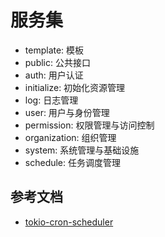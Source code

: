 # 服务集

- template: 模板
- public: 公共接口
- auth: 用户认证
- initialize: 初始化资源管理
- log: 日志管理
- user: 用户与身份管理
- permission: 权限管理与访问控制
- organization: 组织管理
- system: 系统管理与基础设施
- schedule: 任务调度管理

## 参考文档

- [tokio-cron-scheduler](https://crates.io/crates/tokio-cron-scheduler)
